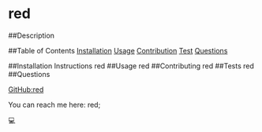 # red

  ##Description

  ##Table of Contents
  [Installation](#inst)
  [Usage](#use)
  [Contribution](#con)
  [Test](#tst)
  [Questions](#qst)

  <a name="inst"/>
  ##Installation Instructions
  red

  <a name="use"/>
  ##Usage
  red

  <a name="con"/>
  ##Contributing
  red

  <a name="tst"/>
  ##Tests
  red

  <a name="qst"/>
  ##Questions

  [GitHub:red](https://github.com/red)

  You can reach me here: red;

  💻

